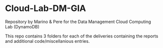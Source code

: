 # Cloud-Lab-DM-GIA
Repository by Marino &amp; Pere for the Data Management Cloud Computing Lab (DynamoDB)

This repo contains 3 folders for each of the deliveries containing the reports and additional code/miscellanious entries.
